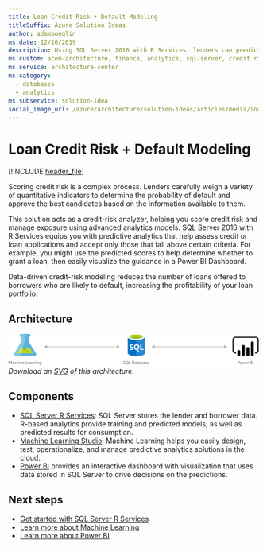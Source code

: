 ```yaml
---
title: Loan Credit Risk + Default Modeling
titleSuffix: Azure Solution Ideas
author: adamboeglin
ms.date: 12/16/2019
description: Using SQL Server 2016 with R Services, lenders can predict a borrower's credit risk and default probability to help issue fewer unprofitable loans.
ms.custom: acom-architecture, finance, analytics, sql-server, credit risk analyzer, credit risk modeling, probability of default, 'https://azure.microsoft.com/solutions/architecture/loan-credit-risk-analyzer-and-default-modeling/'
ms.service: architecture-center
ms.category:
  - databases
  - analytics
ms.subservice: solution-idea
social_image_url: /azure/architecture/solution-ideas/articles/media/loan-credit-risk-analyzer-and-default-modeling.png
---
```


# Loan Credit Risk + Default Modeling

[!INCLUDE [header_file](../header.md)]

Scoring credit risk is a complex process. Lenders carefully weigh a variety of quantitative indicators to determine the probability of default and approve the best candidates based on the information available to them.

This solution acts as a credit-risk analyzer, helping you score credit risk and manage exposure using advanced analytics models. SQL Server 2016 with R Services equips you with predictive analytics that help assess credit or loan applications and accept only those that fall above certain criteria. For example, you might use the predicted scores to help determine whether to grant a loan, then easily visualize the guidance in a Power BI Dashboard.

Data-driven credit-risk modeling reduces the number of loans offered to borrowers who are likely to default, increasing the profitability of your loan portfolio.

## Architecture

![Architecture Diagram](../media/loan-credit-risk-analyzer-and-default-modeling.png)
*Download an [SVG](../media/loan-credit-risk-analyzer-and-default-modeling.svg) of this architecture.*

## Components

* [SQL Server R Services](https://www.microsoft.com/sql-server/sql-server-r-services): SQL Server stores the lender and borrower data. R-based analytics provide training and predicted models, as well as predicted results for consumption.
* [Machine Learning Studio](https://azure.microsoft.com/services/machine-learning-studio): Machine Learning helps you easily design, test, operationalize, and manage predictive analytics solutions in the cloud.
* [Power BI](https://powerbi.microsoft.com) provides an interactive dashboard with visualization that uses data stored in SQL Server to drive decisions on the predictions.

## Next steps

* [Get started with SQL Server R Services](https://docs.microsoft.com/sql/advanced-analytics/r/getting-started-with-sql-server-r-services)
* [Learn more about Machine Learning](https://docs.microsoft.com/azure/machine-learning/machine-learning-what-is-machine-learning)
* [Learn more about Power BI](https://powerbi.microsoft.com/documentation/powerbi-service-get-started)
